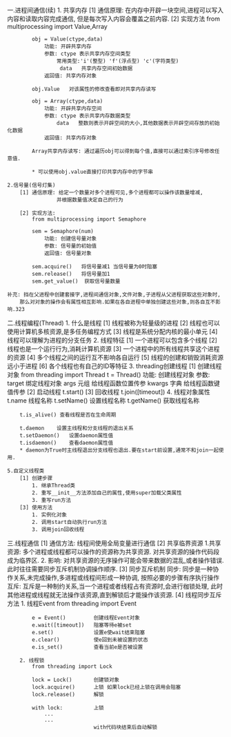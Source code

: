 一.进程间通信(续)
    1. 共享内存
        [1] 通信原理: 在内存中开辟一块空间,进程可以写入内容和读取内容完成通信,
            但是每次写入内容会覆盖之前内容.
        [2] 实现方法
            from multiprocessing import Value,Array

            obj = Value(ctype,data)
                功能: 开辟共享内存
                参数: ctype 表示共享内存空间类型 
                    常用类型:'i'(整型) 'f'(浮点型) 'c'(字符类型)
                     data   共享内存空间初始数据
                返回值: 共享内存对象
            
            obj.Value   对该属性的修改查看即对共享内存读写

            obj = Array(ctype,data)
                功能: 开辟共享内存空间
                参数: ctype 表示共享内存数据类型
                    data   整数则表示开辟空间的大小,其他数据表示开辟空间存放的初始化数据
                返回值: 共享内存对象
            
            Array共享内存读写: 通过遍历obj可以得到每个值,直接可以通过索引序号修改任意值.

            * 可以使用obj.value直接打印共享内存中的字节串

    2.信号量(信号灯集)
        [1] 通信原理: 给定一个数量对多个进程可见,多个进程都可以操作该数量增减,
                    并根据数量值决定自己的行为
        
        [2] 实现方法: 
            from multiprocessing import Semaphore

            sem = Semaphore(num)
                功能: 创建信号量对象
                参数: 信号量的初始值
                返回值: 信号量对象

            sem.acquire()   将信号量减1 当信号量为0时阻塞
            sem.release()   将信号量加1 
            sem.get_value()  获取信号量数量
        
    补充: 挡在父进程中创建套接字,进程间通信对象,文件对象,子进程从父进程获取这些对象时,
        那么对对象的操作会有属性相互影响.如果在各自进程中单独创建这些对象,则各自互不影响.323

二.线程编程(Thread)
    1. 什么是线程
        [1] 线程被称为轻量级的进程
        [2] 线程也可以使用计算机多核资源,是多任务编程方式
        [3] 线程是系统分配内核的最小单元
        [4] 线程可以理解为进程的分支任务
    2. 线程特征
        [1] 一个进程可以包含多个线程
        [2] 线程也是一个运行行为,消耗计算机资源
        [3] 一个进程中的所有线程共享这个进程的资源
        [4] 多个线程之间的运行互不影响各自运行
        [5] 线程的创建和销毁消耗资源远小于进程
        [6] 各个线程也有自己的ID等特征
    3. threading创建线程
        [1] 创建线程对象
            from threading import Thread
            t = Thread()
                功能: 创建线程对象
                参数: target 绑定线程对象
                     args 元组 给线程函数位置传参
                     kwargs 字典 给线程函数键值传参
        [2] 启动线程
            t.start()
        [3] 回收线程
            t.join([timeout])
    4. 线程对象属性
        t.name  线程名称
        t.setName() 设置线程名称
        t.getName() 获取线程名称

        t.is_alive() 查看线程是否在生命周期

        t.daemon    设置主线程和分支线程的退出关系
        t.setDaemon()   设置daemon属性值
        t.isdaemon()    查看daemon属性值
        * daemon为True时主线程退出分支线程也退出.要在start前设置,通常不和join一起使用.
    
    5.自定义线程类
        [1] 创建步骤
            1. 继承Thread类
            2. 重写__init__方法添加自己的属性,使用super加载父类属性
            3. 重写run方法
        [3] 使用方法
            1. 实例化对象
            2. 调用start自动执行run方法
            3. 调用join回收线程

三.线程通信
    [1] 通信方法: 线程间使用全局变量进行通信
    [2] 共享临界资源
        1.共享资源: 多个进程或线程都可以操作的资源称为共享资源.
                    对共享资源的操作代码段成为临界区.
        2. 影响: 对共享资源的无序操作可能会带来数据的混乱,或者操作错误.
                此时往往需要同步互斥机制协调操作顺序.
    [3] 同步互斥机制
        同步: 同步是一种协作关系,未完成操作,多进程或线程间形成一种协调,
            按照必要的步骤有序执行操作
        互斥: 互斥是一种制约关系,当一个进程或者线程占有资源时,会进行枷锁处理,
            此时其他进程或线程就无法操作该资源,直到解锁后才能操作该资源.
    [4] 线程同步互斥方法
        1. 线程Event
            from threading import Event

            e = Event()         创建线程Event对象
            e.wait([timeout])   阻塞等待e被set
            e.set()             设置e使wait结束阻塞
            e.clear()           使e回到未被设置的状态
            e.is_set()          查看当前e是否被设置

        2. 线程锁
            from threading import Lock

            lock = Lock()       创建锁对象
            lock.acquire()      上锁 如果lock已经上锁在调用会阻塞
            lock.release()      解锁

            with lock:          上锁
                ...
                ...
                                with代码块结束后自动解锁
